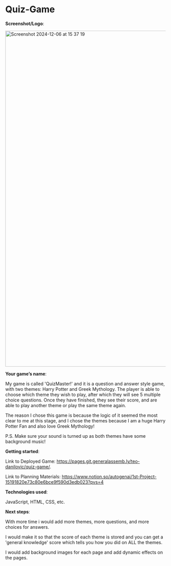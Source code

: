 # Quiz-Game

**Screenshot/Logo**:

<img width="1052" alt="Screenshot 2024-12-06 at 15 37 19" src="https://media.git.generalassemb.ly/user/54083/files/cabb40f3-20f2-4e9a-a36f-fda06fd06c2f">




**Your game’s name**: 


My game is called 'QuizMaster!' and it is a question and answer style game, with two themes: Harry Potter and Greek Mythology. The player is able to choose which theme they wish to play, after which they will see 5 multiple choice questions. Once they have finished, they see their score, and are able to play another theme or play the same theme again. 

The reason I chose this game is because the logic of it seemed the most clear to me at this stage, and I chose the themes because I am a huge Harry Potter Fan and also love Greek Mythology! 

P.S. Make sure your sound is turned up as both themes have some background music!


**Getting started**: 

Link to Deployed Game: https://pages.git.generalassemb.ly/teo-danilovic/quiz-game/. 

Link to Planning Materials: https://www.notion.so/autogenai/1st-Project-15191820e73c80e6bce9f590d3edb023?pvs=4 

**Technologies used**: 

JavaScript, HTML, CSS, etc.

**Next steps**: 

With more time i would add more themes, more questions, and more choices for answers. 

I would make it so that the score of each theme is stored and you can get a 'general knowledge' score which tells you how you did on ALL the themes. 

I would add background images for each page and add dynamic effects on the pages. 
